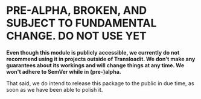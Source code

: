 # PRE-ALPHA, BROKEN, AND SUBJECT TO FUNDAMENTAL CHANGE. DO NOT USE YET

**Even though this module is publicly accessible, we currently do not recommend using it in projects outside of Transloadit. We don't make any guarantees about its workings and will change things at any time. We won't adhere to SemVer while in (pre-)alpha.**

That said, we do intend to release this package to the public in due time, as soon as we have been able to polish it. 
